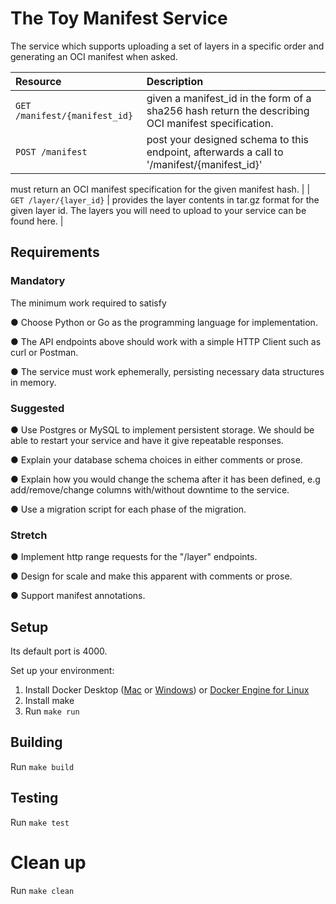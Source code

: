 # The Toy Manifest Service

The service which supports uploading a set of layers in a specific
order and generating an ​OCI manifest​ when asked.

| Resource | Description |
| :--------- | :------------- |
| `GET /manifest/{manifest_id}` | given a manifest_id in the form of a sha256 hash return the describing OCI manifest specification. |
| `POST /manifest` | post your designed schema to this endpoint, afterwards a call to '/manifest/{manifest_id}'
must return an OCI manifest specification for the given manifest
hash. |
| `GET /layer/{layer_id}` |  provides the layer contents in tar.gz format for the given layer id. The layers you will need to upload to your service ​can be found here​. |

## Requirements

### Mandatory

The minimum work required to satisfy

   ● Choose Python or Go as the programming language for implementation.

   ● The API endpoints above should work with a simple HTTP Client such
   as curl or Postman.

   ● The service must work ephemerally, persisting necessary data structures in memory.

### Suggested

   ● Use Postgres or MySQL to implement persistent storage. We should be
     able to restart your service and have it give repeatable responses.
 
   ● Explain your database schema choices in either comments or prose.
 
   ● Explain how you would change the schema after it has been defined,
    e.g add/remove/change columns with/without downtime to the service.
 
   ● Use a migration script for each phase of the migration.

### Stretch

   ● Implement http range requests for the "/layer" endpoints.

   ● Design for scale and make this apparent with comments or prose.

   ● Support ​manifest annotations​.

## Setup

Its default port is 4000.

Set up your environment:

1. Install Docker Desktop ([Mac](https://docs.docker.com/docker-for-mac/install/) or [Windows](https://docs.docker.com/docker-for-windows/install-windows-home/)) or [Docker Engine for Linux](https://docs.docker.com/engine/install/#server)
1. Install make
1. Run `make run`

## Building

Run `make build`

## Testing

Run `make test`

# Clean up

Run `make clean`

